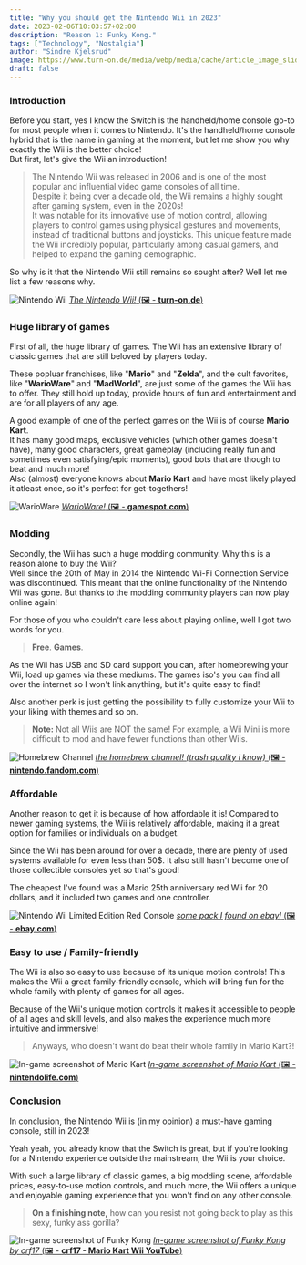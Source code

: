```yaml
---
title: "Why you should get the Nintendo Wii in 2023"
date: 2023-02-06T10:03:57+02:00
description: "Reason 1: Funky Kong."
tags: ["Technology", "Nostalgia"]
author: "Sindre Kjelsrud"
image: https://www.turn-on.de/media/webp/media/cache/article_image_slider/media/cms/2015/06/wii.webp?356188
draft: false
---
```


### Introduction
Before you start, yes I know the Switch is the handheld/home console go-to for most people when it comes to Nintendo. It's the handheld/home console hybrid that is the name in gaming at the moment, but let me show you why exactly the Wii is the better choice!  
But first, let's give the Wii an introduction! 

> The Nintendo Wii was released in 2006 and is one of the most popular and influential video game consoles of all time.  
Despite it being over a decade old, the Wii remains a highly sought after gaming system, even in the 2020s!  
It was notable for its innovative use of motion control, allowing players to control games using physical gestures and movements, instead of traditional buttons and joysticks. This unique feature made the Wii incredibly popular, particularly among casual gamers, and helped to expand the gaming demographic.

So why is it that the Nintendo Wii still remains so sought after? Well let me list a few reasons why.  

![Nintendo Wii](https://www.turn-on.de/media/webp/media/cache/article_image_slider/media/cms/2015/06/wii.webp?356188)
[*The Nintendo Wii!* (🖼️ - **turn-on.de**)](https://www.turn-on.de/article/die-nintendo-wii-u-ist-am-ende-5-gruende-fuer-ihr-scheitern-69517)

### Huge library of games
First of all, the huge library of games. The Wii has an extensive library of classic games that are still beloved by players today.  

These popluar franchises, like "**Mario**" and "**Zelda**", and the cult favorites, like "**WarioWare**" and "**MadWorld**", are just some of the games the Wii has to offer. They still hold up today, provide hours of fun and entertainment and are for all players of any age.  

A good example of one of the perfect games on the Wii is of course **Mario Kart**.  
It has many good maps, exclusive vehicles (which other games doesn't have), many good characters, great gameplay (including really fun and sometimes even satisfying/epic moments), good bots that are though to beat and much more!  
Also (almost) everyone knows about **Mario Kart** and have most likely played it atleast once, so it's perfect for get-togethers!

![WarioWare](https://www.gamespot.com/a/uploads/original/gamespot/images/2007/011/reviews/774402-932946_20070112_001.jpg)
[*WarioWare!* (🖼️ - **gamespot.com**)](https://www.gamespot.com/reviews/warioware-smooth-moves-review/1900-6164180/)

### Modding
Secondly, the Wii has such a huge modding community. Why this is a reason alone to buy the Wii?  
Well since the 20th of May in 2014 the Nintendo Wi-Fi Connection Service was discontinued. This meant that the online functionality of the Nintendo Wii was gone. But thanks to the modding community players can now play online again!  

For those of you who couldn't care less about playing online, well I got two words for you. 

> **Free**. **Games**. 

As the Wii has USB and SD card support you can, after homebrewing your Wii, load up games via these mediums. The games iso's you can find all over the internet so I won't link anything, but it's quite easy to find!  

Also another perk is just getting the possibility to fully customize your Wii to your liking with themes and so on.  

> **Note:** Not all Wiis are NOT the same! For example, a Wii Mini is more difficult to mod and have fewer functions than other Wiis.  

![Homebrew Channel](/img/wii-post/homebrew.png)
[*the homebrew channel! (trash quality i know)* (🖼️ - **nintendo.fandom.com**)](https://nintendo.fandom.com/wiki/Homebrew_Channel)

### Affordable
Another reason to get it is because of how affordable it is!
Compared to newer gaming systems, the Wii is relatively affordable, making it a great option for families or individuals on a budget.  

Since the Wii has been around for over a decade, there are plenty of used systems available for even less than 50$. It also still hasn't become one of those collectible consoles yet so that's good!  

The cheapest I've found was a Mario 25th anniversary red Wii for 20 dollars, and it included two games and one controller.  

![Nintendo Wii Limited Edition Red Console](https://imgs.search.brave.com/WNyHpqzSSMWKrUrEQwkrHL65pO_4KRPQcMCrEqIIr2w/rs:fit:640:480:1/g:ce/aHR0cHM6Ly9pLmVi/YXlpbWcuY29tL2lt/YWdlcy9nL2VBQUFB/T1N3VGQ5ZlZSREkv/cy1sNjQwLmpwZw)
[*some pack I found on ebay!* (🖼️ - **ebay.com**)](https://www.ebay.com/sch/i.html?_from=R40&_nkw=Nintendo+Wii+Console&_sacat=0&LH_TitleDesc=0&_sop=15)

### Easy to use / Family-friendly
The Wii is also so easy to use because of its unique motion controls! This makes the Wii a great family-friendly console, which will bring fun for the whole family with plenty of games for all ages.  

Because of the Wii's unique motion controls it makes it accessible to people of all ages and skill levels, and also makes the experience much more intuitive and immersive!  

> Anyways, who doesn't want do beat their whole family in Mario Kart?!

![In-game screenshot of Mario Kart](https://images.nintendolife.com/screenshots/9498/900x.jpg)
[*In-game screenshot of Mario Kart* (🖼️ - **nintendolife.com**)](https://www.nintendolife.com/games/wii/mario_kart_wii/screenshots)

### Conclusion
In conclusion, the Nintendo Wii is (in my opinion) a must-have gaming console, still in 2023!  

Yeah yeah, you already know that the Switch is great, but if you're looking for a Nintendo experience outside the mainstream, the Wii is your choice.  

With such a large library of classic games, a big modding scene, affordable prices, easy-to-use motion controls, and much more, the Wii offers a unique and enjoyable gaming experience that you won't find on any other console.  

> **On a finishing note,** how can you resist not going back to play as this sexy, funky ass gorilla?  

![In-game screenshot of Funky Kong](https://i.ytimg.com/vi/NQFdmu7ZhY8/maxresdefault.jpg)
[*In-game screenshot of Funky Kong by crf17* (🖼️ - **crf17 - Mario Kart Wii YouTube**)](https://www.youtube.com/watch?v=NQFdmu7ZhY8)